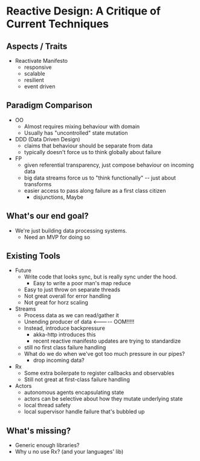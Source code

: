 # Reactive Design: A Critique of Current Techniques

## Aspects / Traits

* Reactivate Manifesto
  * responsive
  * scalable
  * resilient
  * event driven

## Paradigm Comparison

* OO
  * Almost requires mixing behaviour with domain
  * Usually has "uncontrolled" state mutation
* DDD (Data Driven Design)
  * claims that behaviour should be separate from data
  * typically doesn't force us to think globally about failure
* FP
  * given referential transparency, just compose behaviour on incoming data
  * big data streams force us to "think functionally" -- just about transforms
  * easier access to pass along failure as a first class citizen
    * disjunctions, Maybe

## What's our end goal?

* We're just building data processing systems.
  * Need an MVP for doing so

## Existing Tools

* Future
  * Write code that looks sync, but is really sync under the hood.
    * Easy to write a poor man's map reduce
  * Easy to just throw on separate threads
  * Not great overall for error handling
  * Not great for horz scaling
* Streams
  * Process data as we can read/gather it
  * Unending producer of data <----- OOM!!!!!
  * Instead, introduce backpressure
    * akka-http introduces this
    * recent reactive manifesto updates are trying to standardize
  * still no first class failure handling
  * What do we do when we've got too much pressure in our pipes?
    * drop incoming data?
* Rx
  * Some extra boilerpate to register callbacks and observables
  * Still not great at first-class failure handling
* Actors
  * autonomous agents encapsulating state
  * actors can be selective about how they mutate underlying state
  * local thread safety
  * local supervisor handle failure that's bubbled up

## What's missing?

* Generic enough libraries?
* Why u no use Rx? (and your languages' lib)
